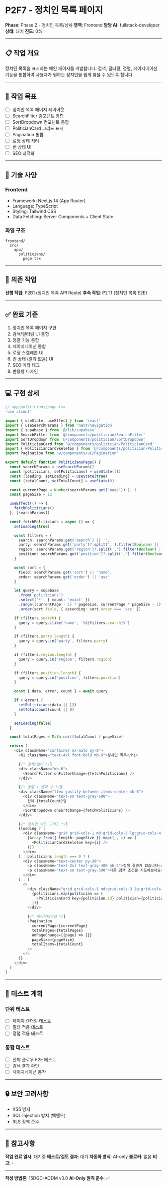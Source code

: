 # P2F7 - 정치인 목록 페이지

**Phase**: Phase 2 - 정치인 목록/상세
**영역**: Frontend
**담당 AI**: fullstack-developer
**상태**: 대기
**진도**: 0%

---

## 📋 작업 개요

정치인 목록을 표시하는 메인 페이지를 개발합니다. 검색, 필터링, 정렬, 페이지네이션 기능을 통합하여 사용자가 원하는 정치인을 쉽게 찾을 수 있도록 합니다.

---

## 🎯 작업 목표

- [ ] 정치인 목록 페이지 레이아웃
- [ ] SearchFilter 컴포넌트 통합
- [ ] SortDropdown 컴포넌트 통합
- [ ] PoliticianCard 그리드 표시
- [ ] Pagination 통합
- [ ] 로딩 상태 처리
- [ ] 빈 상태 UI
- [ ] SEO 최적화

---

## 📐 기술 사양

### Frontend
- Framework: Next.js 14 (App Router)
- Language: TypeScript
- Styling: Tailwind CSS
- Data Fetching: Server Components + Client State

### 파일 구조
```
frontend/
  src/
    app/
      politicians/
        page.tsx
```

---

## 🔗 의존 작업

**선행 작업**: P2B1 (정치인 목록 API Route)
**후속 작업**: P2T1 (정치인 목록 E2E)

---

## ✅ 완료 기준

1. 정치인 목록 페이지 구현
2. 검색/필터링 UI 통합
3. 정렬 기능 통합
4. 페이지네이션 통합
5. 로딩 스켈레톤 UI
6. 빈 상태 (결과 없음) UI
7. SEO 메타 태그
8. 반응형 디자인

---

## 💻 구현 상세

```typescript
// app/politicians/page.tsx
'use client'

import { useState, useEffect } from 'react'
import { useSearchParams } from 'next/navigation'
import { supabase } from '@/lib/supabase'
import SearchFilter from '@/components/politician/SearchFilter'
import SortDropdown from '@/components/politician/SortDropdown'
import PoliticianCard from '@/components/politician/PoliticianCard'
import { PoliticianCardSkeleton } from '@/components/politician/PoliticianCard'
import Pagination from '@/components/ui/Pagination'

export default function PoliticiansPage() {
  const searchParams = useSearchParams()
  const [politicians, setPoliticians] = useState([])
  const [loading, setLoading] = useState(true)
  const [totalCount, setTotalCount] = useState(0)

  const currentPage = Number(searchParams.get('page')) || 1
  const pageSize = 12

  useEffect(() => {
    fetchPoliticians()
  }, [searchParams])

  const fetchPoliticians = async () => {
    setLoading(true)

    const filters = {
      search: searchParams.get('search') || '',
      party: searchParams.get('party')?.split(',').filter(Boolean) || [],
      region: searchParams.get('region')?.split(',').filter(Boolean) || [],
      position: searchParams.get('position')?.split(',').filter(Boolean) || []
    }

    const sort = {
      field: searchParams.get('sort') || 'name',
      order: searchParams.get('order') || 'asc'
    }

    let query = supabase
      .from('politicians')
      .select('*', { count: 'exact' })
      .range((currentPage - 1) * pageSize, currentPage * pageSize - 1)
      .order(sort.field, { ascending: sort.order === 'asc' })

    if (filters.search) {
      query = query.ilike('name', `%${filters.search}%`)
    }

    if (filters.party.length) {
      query = query.in('party', filters.party)
    }

    if (filters.region.length) {
      query = query.in('region', filters.region)
    }

    if (filters.position.length) {
      query = query.in('position', filters.position)
    }

    const { data, error, count } = await query

    if (!error) {
      setPoliticians(data || [])
      setTotalCount(count || 0)
    }

    setLoading(false)
  }

  const totalPages = Math.ceil(totalCount / pageSize)

  return (
    <div className="container mx-auto py-8">
      <h1 className="text-4xl font-bold mb-8">정치인 목록</h1>

      {/* 검색/필터 */}
      <div className="mb-6">
        <SearchFilter onFilterChange={fetchPoliticians} />
      </div>

      {/* 정렬 + 결과 수 */}
      <div className="flex justify-between items-center mb-6">
        <div className="text-sm text-gray-600">
          전체 {totalCount}명
        </div>
        <SortDropdown onSortChange={fetchPoliticians} />
      </div>

      {/* 정치인 카드 그리드 */}
      {loading ? (
        <div className="grid grid-cols-1 md:grid-cols-3 lg:grid-cols-4 gap-6">
          {Array.from({ length: pageSize }).map((_, i) => (
            <PoliticianCardSkeleton key={i} />
          ))}
        </div>
      ) : politicians.length === 0 ? (
        <div className="text-center py-20">
          <p className="text-2xl text-gray-400 mb-4">검색 결과가 없습니다</p>
          <p className="text-sm text-gray-500">다른 검색 조건을 시도해보세요</p>
        </div>
      ) : (
        <>
          <div className="grid grid-cols-1 md:grid-cols-3 lg:grid-cols-4 gap-6">
            {politicians.map(politician => (
              <PoliticianCard key={politician.id} politician={politician} />
            ))}
          </div>

          {/* 페이지네이션 */}
          <Pagination
            currentPage={currentPage}
            totalPages={totalPages}
            onPageChange={(page) => {}}
            pageSize={pageSize}
            totalItems={totalCount}
          />
        </>
      )}
    </div>
  )
}
```

---

## 📝 테스트 계획

### 단위 테스트
- [ ] 페이지 렌더링 테스트
- [ ] 필터 적용 테스트
- [ ] 정렬 적용 테스트

### 통합 테스트
- [ ] 전체 플로우 E2E 테스트
- [ ] 검색 결과 확인
- [ ] 페이지네이션 동작

---

## 🔒 보안 고려사항

- XSS 방지
- SQL Injection 방지 (백엔드)
- RLS 정책 준수

---

## 📌 참고사항

**작업 완료 일시**: 대기중
**테스트/검토 결과**: 대기
**자동화 방식**: AI-only
**블로커**: 없음
**비고**: -

---

**작성 방법론**: 15DGC-AODM v3.0
**AI-Only 원칙 준수**: ✅

